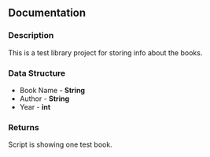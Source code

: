 ## Documentation

### Description

This is a test library project for storing info about the books.

### Data Structure

- Book Name - **String**
- Author - **String**
- Year - **int**

### Returns

Script is showing one test book.
